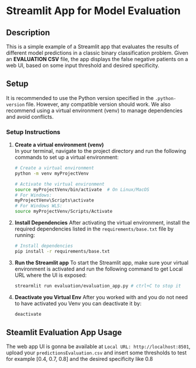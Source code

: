 # Streamlit App for Model Evaluation

## Description

This is a simple example of a Streamlit app that evaluates the results of different model predictions in a classic binary classification problem. Given an **EVALUATION CSV** file, the app displays the false negative patients on a web UI, based on some input threshold and desired specificity.

## Setup

It is recommended to use the Python version specified in the `.python-version` file. However, any compatible version should work. We also recommend using a virtual environment (venv) to manage dependencies and avoid conflicts.

### Setup Instructions

1. **Create a virtual environment (venv)**  
   In your terminal, navigate to the project directory and run the following commands to set up a virtual environment:

   ```bash
   # Create a virtual environment
   python -m venv myProjectVenv

   # Activate the virtual environment
   source myProjectVenv/bin/activate  # On Linux/MacOS
   # For Windows: 
   myProjectVenv\Scripts\activate
   # For Windows WLS: 
   source myProjectVenv/Scripts/Activate

2. **Install Dependencies**
    After activating the virtual environment, install the required dependencies listed in the `requirements/base.txt` file by running:
    ```bash
    # Install dependencies
    pip install -r requirements/base.txt

3. **Run the Streamlit app**
    To start the Streamlit app, make sure your virtual environment is activated and run the following command to get Local URL where the UI is exposed:
    ```bash
    strearmlit run evaluation/evaluation_app.py # ctrl+C to stop it

4. **Deactivate you Virtual Env**
    After you worked with and you do not need to have activated you Venv you can deactivate it by:
    ```bash
    deactivate

## Steamlit Evaluation App Usage
The web app UI is gonna be available at `Local URL: http://localhost:8501`, upload your `predictionsEvaluation.csv` and insert some thresholds to test for example [0.4, 0.7, 0.8] and the desired specificity like 0.8

